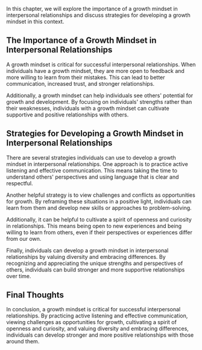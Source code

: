 
In this chapter, we will explore the importance of a growth mindset in interpersonal relationships and discuss strategies for developing a growth mindset in this context.

The Importance of a Growth Mindset in Interpersonal Relationships
-----------------------------------------------------------------

A growth mindset is critical for successful interpersonal relationships. When individuals have a growth mindset, they are more open to feedback and more willing to learn from their mistakes. This can lead to better communication, increased trust, and stronger relationships.

Additionally, a growth mindset can help individuals see others' potential for growth and development. By focusing on individuals' strengths rather than their weaknesses, individuals with a growth mindset can cultivate supportive and positive relationships with others.

Strategies for Developing a Growth Mindset in Interpersonal Relationships
-------------------------------------------------------------------------

There are several strategies individuals can use to develop a growth mindset in interpersonal relationships. One approach is to practice active listening and effective communication. This means taking the time to understand others' perspectives and using language that is clear and respectful.

Another helpful strategy is to view challenges and conflicts as opportunities for growth. By reframing these situations in a positive light, individuals can learn from them and develop new skills or approaches to problem-solving.

Additionally, it can be helpful to cultivate a spirit of openness and curiosity in relationships. This means being open to new experiences and being willing to learn from others, even if their perspectives or experiences differ from our own.

Finally, individuals can develop a growth mindset in interpersonal relationships by valuing diversity and embracing differences. By recognizing and appreciating the unique strengths and perspectives of others, individuals can build stronger and more supportive relationships over time.

Final Thoughts
--------------

In conclusion, a growth mindset is critical for successful interpersonal relationships. By practicing active listening and effective communication, viewing challenges as opportunities for growth, cultivating a spirit of openness and curiosity, and valuing diversity and embracing differences, individuals can develop stronger and more positive relationships with those around them.
